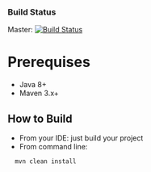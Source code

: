 ### Build Status
Master: [![Build Status](https://travis-ci.org/htchepannou/traval-service.svg?branch=master)](https://travis-ci.org/htchepannou/academy-service)

# Prerequises
- Java 8+
- Maven 3.x+

## How to Build
- From your IDE: just build your project
- From command line: 
```
  mvn clean install
```  
